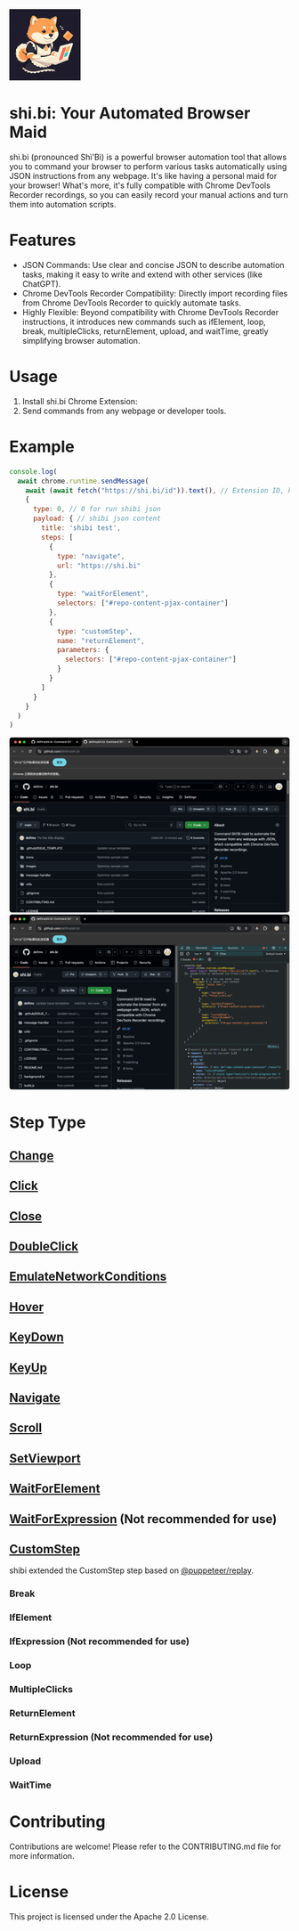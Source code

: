 <img src="images/logo.png" width="128" height="128" />

# shi.bi: Your Automated Browser Maid

shi.bi (pronounced Shì'Bì) is a powerful browser automation tool that allows you to command your browser to perform various tasks automatically using JSON instructions from any webpage. It's like having a personal maid for your browser! What's more, it's fully compatible with Chrome DevTools Recorder recordings, so you can easily record your manual actions and turn them into automation scripts.

# Features
- JSON Commands: Use clear and concise JSON to describe automation tasks, making it easy to write and extend with other services (like ChatGPT).
- Chrome DevTools Recorder Compatibility: Directly import recording files from Chrome DevTools Recorder to quickly automate tasks.
- Highly Flexible: Beyond compatibility with Chrome DevTools Recorder instructions, it introduces new commands such as ifElement, loop, break, multipleClicks, returnElement, upload, and waitTime, greatly simplifying browser automation.

# Usage
1. Install shi.bi Chrome Extension:
2. Send commands from any webpage or developer tools.

# Example
```javascript
console.log(
  await chrome.runtime.sendMessage(
    await (await fetch("https://shi.bi/id")).text(), // Extension ID, handwritten or obtained via https://shi.bi/id.
    {
      type: 0, // 0 for run shibi json
      payload: { // shibi json content
        title: 'shibi test',
        steps: [
          {
            type: "navigate",
            url: "https://shi.bi"
          },
          {
            type: "waitForElement",
            selectors: ["#repo-content-pjax-container"]
          },
          {
            type: "customStep",
            name: "returnElement",
            parameters: {
              selectors: ["#repo-content-pjax-container"]
            }
          }
        ]
      }
    }
  )
)
```
![screenshot](images/screenshot.png)
![screenshot2](images/screenshot2.png)

# Step Type
## [Change](https://github.com/puppeteer/replay/blob/main/docs/api/interfaces/Schema.ChangeStep.md)
## [Click](https://github.com/puppeteer/replay/blob/main/docs/api/interfaces/Schema.ClickStep.md)
## [Close](https://github.com/puppeteer/replay/blob/main/docs/api/interfaces/Schema.CloseStep.md)
## [DoubleClick](https://github.com/puppeteer/replay/blob/main/docs/api/interfaces/Schema.DoubleClickStep.md)
## [EmulateNetworkConditions](https://github.com/puppeteer/replay/blob/main/docs/api/interfaces/Schema.EmulateNetworkConditionsStep.md)
## [Hover](https://github.com/puppeteer/replay/blob/main/docs/api/interfaces/Schema.HoverStep.md)
## [KeyDown](https://github.com/puppeteer/replay/blob/main/docs/api/interfaces/Schema.KeyDownStep.md)
## [KeyUp](https://github.com/puppeteer/replay/blob/main/docs/api/interfaces/Schema.KeyUpStep.md)
## [Navigate](https://github.com/puppeteer/replay/blob/main/docs/api/interfaces/Schema.NavigateStep.md)
## [Scroll](https://github.com/puppeteer/replay/blob/main/docs/api/interfaces/Schema.ScrollPageStep.md)
## [SetViewport](https://github.com/puppeteer/replay/blob/main/docs/api/interfaces/Schema.SetViewportStep.md)
## [WaitForElement](https://github.com/puppeteer/replay/blob/main/docs/api/interfaces/Schema.WaitForElementStep.md)
## [WaitForExpression](https://github.com/puppeteer/replay/blob/main/docs/api/interfaces/Schema.WaitForExpressionStep.md) (Not recommended for use)
## [CustomStep](https://github.com/puppeteer/replay/blob/main/docs/api/interfaces/Schema.CustomStepParams.md)
shibi extended the CustomStep step based on [@puppeteer/replay](https://github.com/puppeteer/replay).
### Break
### IfElement
### IfExpression (Not recommended for use)
### Loop
### MultipleClicks
### ReturnElement
### ReturnExpression (Not recommended for use)
### Upload
### WaitTime

# Contributing
Contributions are welcome! Please refer to the CONTRIBUTING.md file for more information.

# License
This project is licensed under the Apache 2.0 License.
